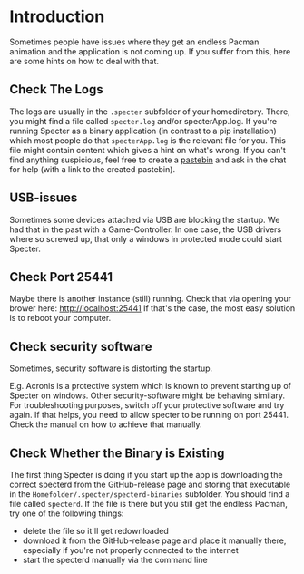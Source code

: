 # Introduction

Sometimes people have issues where they get an endless Pacman animation and the application is not coming up. If you suffer from this, here are some hints on how to deal with that.

## Check The Logs
The logs are usually in the `.specter` subfolder of your homediretory. There, you might find a file called `specter.log` and/or specterApp.log. If you're running Specter as a binary application (in contrast to a pip installation) which most people do that `specterApp.log` is the relevant file for you. This file might contain content which gives a hint on what's wrong. If you can't find anything suspicious, feel free to create a [pastebin](https://pastebin.com/) and ask in the chat for help (with a link to the created pastebin).

## USB-issues
Sometimes some devices attached via USB are blocking the startup. We had that in the past with a Game-Controller. In one case, the USB drivers where so screwed up, that only a windows in protected mode could start Specter.

## Check Port 25441
Maybe there is another instance (still) running. Check that via opening your brower here: [http://localhost:25441](http://localhost:25441)
If that's the case, the most easy solution is to reboot your computer.

## Check security software
Sometimes, security software is distorting the startup.

E.g. Acronis is a protective system which is known to prevent starting up of Specter on windows. Other security-software might be behaving similary. For troubleshooting purposes, switch off your protective software and try again. If that helps, you need to allow specter to be running on port 25441. Check the manual on how to achieve that manually.

## Check Whether the Binary is Existing
The first thing Specter is doing if you start up the app is downloading the correct specterd from the GitHub-release page and storing that executable in the `Homefolder/.specter/specterd-binaries` subfolder. You should find a file called `specterd`.
If the file is there but you still get the endless Pacman, try one of the following things:
* delete the file so it'll get redownloaded
* download it from the GitHub-release page and place it manually there, especially if you're not properly connected to the internet
* start the specterd manually via the command line
